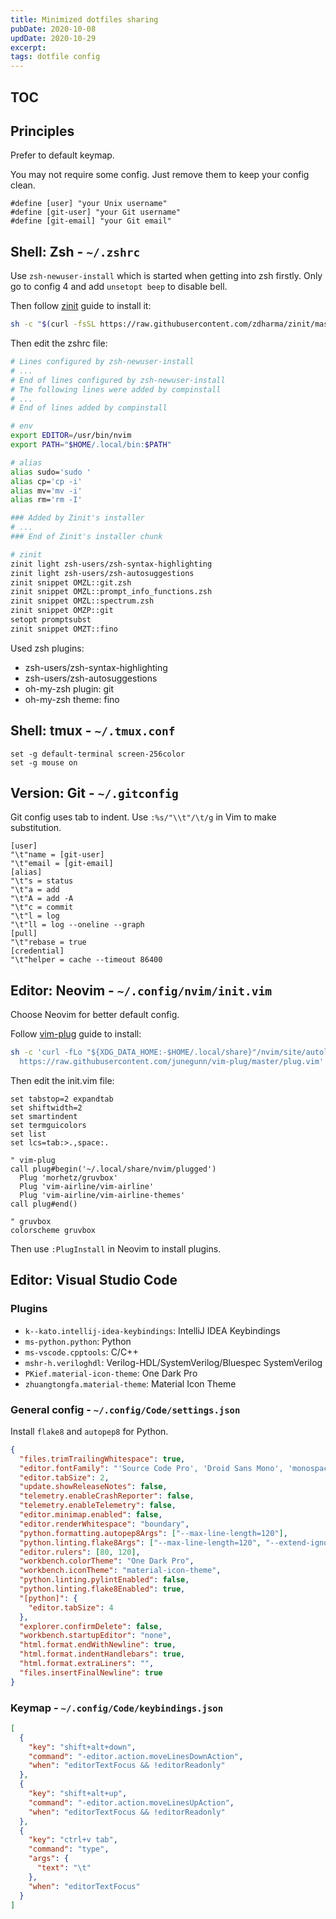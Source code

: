 ```yaml
---
title: Minimized dotfiles sharing
pubDate: 2020-10-08
updDate: 2020-10-29
excerpt:
tags: dotfile config
---
```


<!-- Copyright (c) 2020-2022 myl7 -->
<!-- SPDX-License-Identifier: CC-BY-SA-4.0 -->

## TOC

## Principles

Prefer to default keymap.

You may not require some config.
Just remove them to keep your config clean.

```
#define [user] "your Unix username"
#define [git-user] "your Git username"
#define [git-email] "your Git email"
```

## Shell: Zsh - `~/.zshrc`

Use `zsh-newuser-install` which is started when getting into zsh firstly.
Only go to config 4 and add `unsetopt beep` to disable bell.

Then follow [zinit](https://github.com/zdharma/zinit) guide to install it:

```bash
sh -c "$(curl -fsSL https://raw.githubusercontent.com/zdharma/zinit/master/doc/install.sh)"
```

Then edit the zshrc file:

```bash
# Lines configured by zsh-newuser-install
# ...
# End of lines configured by zsh-newuser-install
# The following lines were added by compinstall
# ...
# End of lines added by compinstall

# env
export EDITOR=/usr/bin/nvim
export PATH="$HOME/.local/bin:$PATH"

# alias
alias sudo='sudo '
alias cp='cp -i'
alias mv='mv -i'
alias rm='rm -I'

### Added by Zinit's installer
# ...
### End of Zinit's installer chunk

# zinit
zinit light zsh-users/zsh-syntax-highlighting
zinit light zsh-users/zsh-autosuggestions
zinit snippet OMZL::git.zsh
zinit snippet OMZL::prompt_info_functions.zsh
zinit snippet OMZL::spectrum.zsh
zinit snippet OMZP::git
setopt promptsubst
zinit snippet OMZT::fino
```

Used zsh plugins:

- zsh-users/zsh-syntax-highlighting
- zsh-users/zsh-autosuggestions
- oh-my-zsh plugin: git
- oh-my-zsh theme: fino

## Shell: tmux - `~/.tmux.conf`

```
set -g default-terminal screen-256color
set -g mouse on
```

## Version: Git - `~/.gitconfig`

Git config uses tab to indent.
Use `:%s/"\\t"/\t/g` in Vim to make substitution.

```
[user]
"\t"name = [git-user]
"\t"email = [git-email]
[alias]
"\t"s = status
"\t"a = add
"\t"A = add -A
"\t"c = commit
"\t"l = log
"\t"ll = log --oneline --graph
[pull]
"\t"rebase = true
[credential]
"\t"helper = cache --timeout 86400
```

## Editor: Neovim - `~/.config/nvim/init.vim`

Choose Neovim for better default config.

Follow [vim-plug](https://github.com/junegunn/vim-plug) guide to install:

```bash
sh -c 'curl -fLo "${XDG_DATA_HOME:-$HOME/.local/share}"/nvim/site/autoload/plug.vim --create-dirs \
  https://raw.githubusercontent.com/junegunn/vim-plug/master/plug.vim'
```

Then edit the init.vim file:

```vim
set tabstop=2 expandtab
set shiftwidth=2
set smartindent
set termguicolors
set list
set lcs=tab:>.,space:.

" vim-plug
call plug#begin('~/.local/share/nvim/plugged')
  Plug 'morhetz/gruvbox'
  Plug 'vim-airline/vim-airline'
  Plug 'vim-airline/vim-airline-themes'
call plug#end()

" gruvbox
colorscheme gruvbox
```

Then use `:PlugInstall` in Neovim to install plugins.

## Editor: Visual Studio Code

### Plugins

- `k--kato.intellij-idea-keybindings`: IntelliJ IDEA Keybindings
- `ms-python.python`: Python
- `ms-vscode.cpptools`: C/C++
- `mshr-h.veriloghdl`: Verilog-HDL/SystemVerilog/Bluespec SystemVerilog
- `PKief.material-icon-theme`: One Dark Pro
- `zhuangtongfa.material-theme`: Material Icon Theme

### General config - `~/.config/Code/settings.json`

Install `flake8` and `autopep8` for Python.

```json
{
  "files.trimTrailingWhitespace": true,
  "editor.fontFamily": "'Source Code Pro', 'Droid Sans Mono', 'monospace', monospace, 'Droid Sans Fallback'",
  "editor.tabSize": 2,
  "update.showReleaseNotes": false,
  "telemetry.enableCrashReporter": false,
  "telemetry.enableTelemetry": false,
  "editor.minimap.enabled": false,
  "editor.renderWhitespace": "boundary",
  "python.formatting.autopep8Args": ["--max-line-length=120"],
  "python.linting.flake8Args": ["--max-line-length=120", "--extend-ignore=F841"],
  "editor.rulers": [80, 120],
  "workbench.colorTheme": "One Dark Pro",
  "workbench.iconTheme": "material-icon-theme",
  "python.linting.pylintEnabled": false,
  "python.linting.flake8Enabled": true,
  "[python]": {
    "editor.tabSize": 4
  },
  "explorer.confirmDelete": false,
  "workbench.startupEditor": "none",
  "html.format.endWithNewline": true,
  "html.format.indentHandlebars": true,
  "html.format.extraLiners": "",
  "files.insertFinalNewline": true
}
```

### Keymap - `~/.config/Code/keybindings.json`

```json
[
  {
    "key": "shift+alt+down",
    "command": "-editor.action.moveLinesDownAction",
    "when": "editorTextFocus && !editorReadonly"
  },
  {
    "key": "shift+alt+up",
    "command": "-editor.action.moveLinesUpAction",
    "when": "editorTextFocus && !editorReadonly"
  },
  {
    "key": "ctrl+v tab",
    "command": "type",
    "args": {
      "text": "\t"
    },
    "when": "editorTextFocus"
  }
]
```
